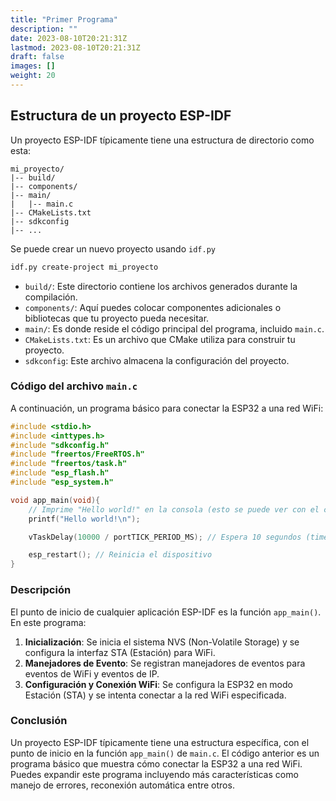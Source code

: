 ```yaml
---
title: "Primer Programa"
description: ""
date: 2023-08-10T20:21:31Z
lastmod: 2023-08-10T20:21:31Z
draft: false
images: []
weight: 20
---
```


## Estructura de un proyecto ESP-IDF

Un proyecto ESP-IDF típicamente tiene una estructura de directorio como esta:

```text
mi_proyecto/
|-- build/
|-- components/
|-- main/
|   |-- main.c
|-- CMakeLists.txt
|-- sdkconfig
|-- ...
```

Se puede crear un nuevo proyecto usando `idf.py`

```bash
idf.py create-project mi_proyecto
```

- `build/`: Este directorio contiene los archivos generados durante la compilación.
- `components/`: Aquí puedes colocar componentes adicionales o bibliotecas que tu proyecto pueda necesitar.
- `main/`: Es donde reside el código principal del programa, incluido `main.c`.
- `CMakeLists.txt`: Es un archivo que CMake utiliza para construir tu proyecto.
- `sdkconfig`: Este archivo almacena la configuración del proyecto.

### Código del archivo `main.c`

A continuación, un programa básico para conectar la ESP32 a una red WiFi:

```c
#include <stdio.h>
#include <inttypes.h>
#include "sdkconfig.h"
#include "freertos/FreeRTOS.h"
#include "freertos/task.h"
#include "esp_flash.h"
#include "esp_system.h"

void app_main(void){
    // Imprime "Hello world!" en la consola (esto se puede ver con el comando "idf.py monitor")
    printf("Hello world!\n");

    vTaskDelay(10000 / portTICK_PERIOD_MS); // Espera 10 segundos (time.sleep(10) en Python))

    esp_restart(); // Reinicia el dispositivo
}
```

### Descripción

El punto de inicio de cualquier aplicación ESP-IDF es la función `app_main()`. En este programa:

1. **Inicialización**: Se inicia el sistema NVS (Non-Volatile Storage) y se configura la interfaz STA (Estación) para WiFi.
2. **Manejadores de Evento**: Se registran manejadores de eventos para eventos de WiFi y eventos de IP.
3. **Configuración y Conexión WiFi**: Se configura la ESP32 en modo Estación (STA) y se intenta conectar a la red WiFi especificada.

### Conclusión

Un proyecto ESP-IDF típicamente tiene una estructura específica, con el punto de inicio en la función `app_main()` de `main.c`. El código anterior es un programa básico que muestra cómo conectar la ESP32 a una red WiFi. Puedes expandir este programa incluyendo más características como manejo de errores, reconexión automática entre otros.
